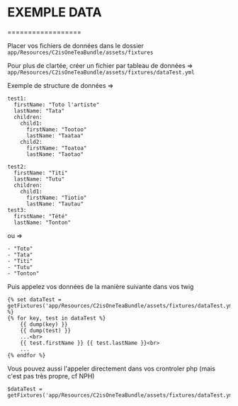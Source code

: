 # EXEMPLE DATA
==================



Placer vos fichiers de données dans le dossier `app/Resources/C2isOneTeaBundle/assets/fixtures`

Pour plus de clartée, créer un fichier par tableau de données => `app/Resources/C2isOneTeaBundle/assets/fixtures/dataTest.yml`

Exemple de structure de données =>

    test1:
      firstName: "Toto l'artiste"
      lastName: "Tata"
      children:
        child1:
          firstName: "Tootoo"
          lastName: "Taataa"
        child2:
          firstName: "Toatoa"
          lastName: "Taotao"

    test2:
      firstName: "Titi"
      lastName: "Tutu"
      children:
        child1:
          firstName: "Tiotio"
          lastName: "Tautau"
    test3:
      firstName: "Tété"
      lastName: "Tonton"

ou =>

    - "Toto"
    - "Tata"
    - "Titi"
    - "Tutu"
    - "Tonton"


Puis appelez vos données de la manière suivante dans vos twig

    {% set dataTest = getFixtures('app/Resources/C2isOneTeaBundle/assets/fixtures/dataTest.yml') %}
    {% for key, test in dataTest %}
        {{ dump(key) }}
        {{ dump(test) }}
        ...<br>
        {{ test.firstName }} {{ test.lastName }}<br>
        ...
    {% endfor %}

Vous pouvez aussi l'appeler directement dans vos crontroler php (mais c'est pas très propre, cf NPH)

    $dataTest = getFixtures('app/Resources/C2isOneTeaBundle/assets/fixtures/dataTest.yml')

